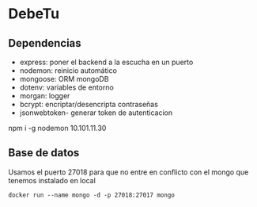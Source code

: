 # DebeTu

## Dependencias

- express: poner el backend a la escucha en un puerto
- nodemon: reinicio automático
- mongoose: ORM mongoDB
- dotenv: variables de entorno
- morgan: logger
- bcrypt: encriptar/desencripta contraseñas
- jsonwebtoken- generar token de autenticacion

npm i -g nodemon
10.101.11.30

## Base de datos

Usamos el puerto 27018 para que no entre en conflicto con el mongo que tenemos instalado en local
```
docker run --name mongo -d -p 27018:27017 mongo
``` 
